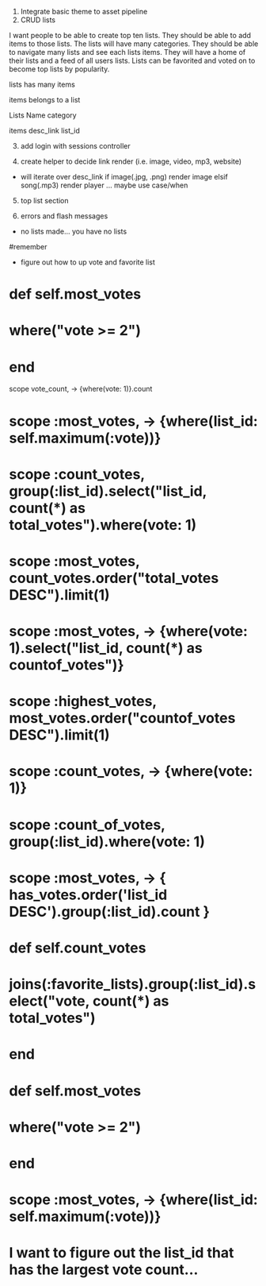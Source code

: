 1. Integrate basic theme to asset pipeline
2. CRUD lists

I want people to be able to create top ten lists. They should be able to add items to those lists. The lists will have many categories. They should be able to navigate many lists and see each lists items. They will have a home of their lists and a feed of all users lists. Lists can be favorited and voted on to become top lists by popularity.

lists
  has many items

items
  belongs to a list


Lists
  Name
  category

items
  desc_link
  list_id

3. add login with sessions controller   

4. create helper to decide link render (i.e. image, video, mp3, website)
  - will iterate over desc_link
  if image(.jpg, .png) render image
  elsif song(.mp3) render player
  ... maybe use case/when

5. top list section  

5. errors and flash messages
  - no lists made... you have no lists

#remember
  - figure out how to up vote and favorite list


  # def self.most_votes
  #   where("vote >= 2")
  # end

  scope vote_count, -> {where(vote: 1)}.count

  # scope :most_votes, -> {where(list_id: self.maximum(:vote))}
  # scope :count_votes, group(:list_id).select("list_id, count(*) as total_votes").where(vote: 1)
  # scope :most_votes, count_votes.order("total_votes DESC").limit(1)
  # scope :most_votes, -> {where(vote: 1).select("list_id, count(*) as countof_votes")}
  # scope :highest_votes, most_votes.order("countof_votes DESC").limit(1)
  # scope :count_votes, -> {where(vote: 1)}
  # scope :count_of_votes, group(:list_id).where(vote: 1)

  # scope :most_votes, -> { has_votes.order('list_id DESC').group(:list_id).count }
  # def self.count_votes
  #   joins(:favorite_lists).group(:list_id).select("vote, count(*) as total_votes")
  # end
  # def self.most_votes
  #   where("vote >= 2")
  # end

  # scope :most_votes, -> {where(list_id: self.maximum(:vote))}
  # I want to figure out the list_id that has the largest vote count...
